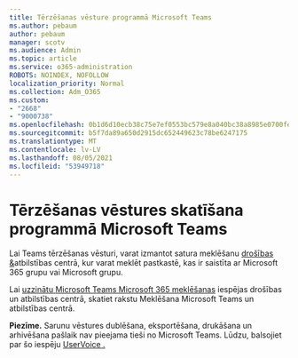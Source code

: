 ```yaml
---
title: Tērzēšanas vēsture programmā Microsoft Teams
ms.author: pebaum
author: pebaum
manager: scotv
ms.audience: Admin
ms.topic: article
ms.service: o365-administration
ROBOTS: NOINDEX, NOFOLLOW
localization_priority: Normal
ms.collection: Adm_O365
ms.custom:
- "2668"
- "9000738"
ms.openlocfilehash: 0b1d6d10ecb38c75e7ef0553bc579e8a040bc38a8985e0700fe011e72e5f8c8b
ms.sourcegitcommit: b5f7da89a650d2915dc652449623c78be6247175
ms.translationtype: MT
ms.contentlocale: lv-LV
ms.lasthandoff: 08/05/2021
ms.locfileid: "53949718"
---
```

# <a name="viewing-chat-history-in-microsoft-teams"></a>Tērzēšanas vēstures skatīšana programmā Microsoft Teams

Lai Teams tērzēšanas vēsturi, varat [](https://sip.protection.office.com/contentsearchbeta?ContentOnly=1) izmantot satura meklēšanu [drošības &](https://sip.protection.office.com/insightdashboard)atbilstības centrā, kur varat meklēt pastkastē, kas ir saistīta ar Microsoft 365 grupu vai Microsoft grupu. 

Lai [uzzinātu Microsoft Teams Microsoft 365 meklēšanas](https://docs.microsoft.com/microsoft-365/compliance/content-search) iespējas drošības un atbilstības centrā, skatiet rakstu Meklēšana Microsoft Teams un atbilstības centrā. 

**Piezīme.** Sarunu vēstures dublēšana, eksportēšana, drukāšana un arhivēšana pašlaik nav pieejama tieši no Microsoft Teams. Lūdzu, balsojiet par šo iespēju [UserVoice .](https://microsoftteams.uservoice.com/forums/555103-public/suggestions/16982542-backup-export-printing-archive-options?page=2&per_page=20) 